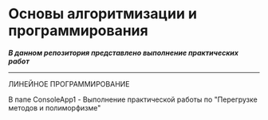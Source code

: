 # Основы алгоритмизации и программирования
***В данном репозитория представлено выполнение практических работ***

--- 
ЛИНЕЙНОЕ ПРОГРАММИРОВАНИЕ

В папе ConsoleApp1 - Выполнение практической работы по "Перегрузке методов и полиморфизме"
